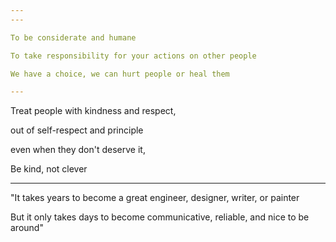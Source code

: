 ```yaml
---
---

To be considerate and humane

To take responsibility for your actions on other people 

We have a choice, we can hurt people or heal them 

---
```


Treat people with kindness and respect,

out of self-respect and principle

even when they don't deserve it, 

Be kind, not clever

---

"It takes years to become a great engineer, designer, writer, or painter

But it only takes days to become communicative, reliable, and nice to be around"

